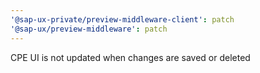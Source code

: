 ```yaml
---
'@sap-ux-private/preview-middleware-client': patch
'@sap-ux/preview-middleware': patch
---
```


CPE UI is not updated when changes are saved or deleted
